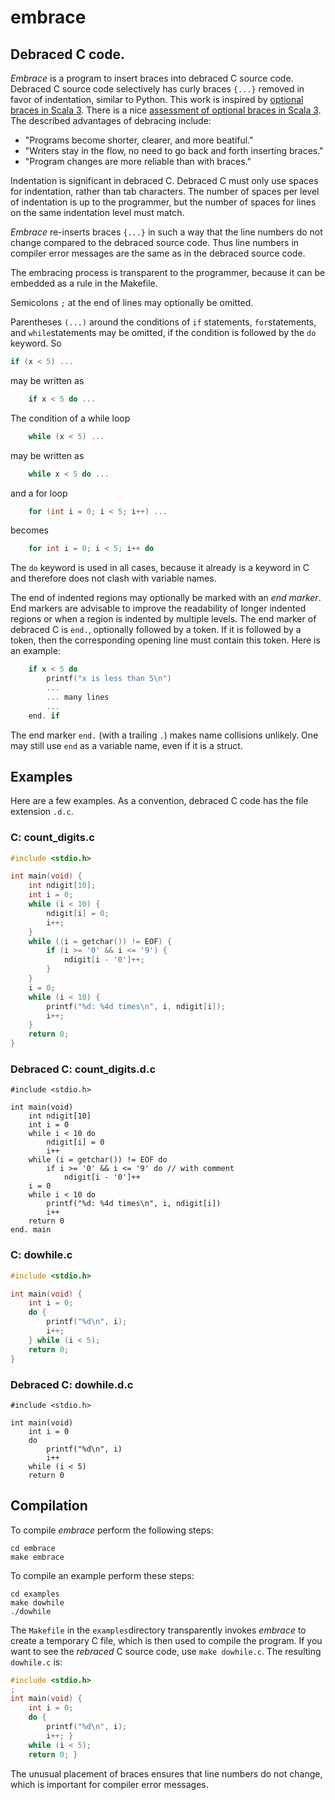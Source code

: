 # embrace

## Debraced C code.

*Embrace* is a program to insert braces into debraced C source code. Debraced
C source code selectively has curly braces `{...}` removed in favor of
indentation, similar to Python. This work is inspired by [optional braces in
Scala
3](https://docs.scala-lang.org/scala3/reference/other-new-features/indentation.html).
There is a nice [assessment of optional braces in Scala
3](https://youtu.be/Z0w_pITUTyU?t=2196). The described advantages of debracing include:

- "Programs become shorter, clearer, and more beatiful."
- "Writers stay in the flow, no need to go back and forth inserting braces."
- "Program changes are more reliable than with braces."

Indentation is significant in debraced C. Debraced C must only use spaces for
indentation, rather than tab characters. The number of spaces per level of
indentation is up to the programmer, but the number of spaces for lines on the
same indentation level must match.

*Embrace* re-inserts braces `{...}` in such a way that the line numbers do not
change compared to the debraced source code. Thus line numbers in compiler
error messages are the same as in the debraced source code.

The embracing process is transparent to the programmer, because it can be
embedded as a rule in the Makefile.

Semicolons `;` at the end of lines may optionally be omitted.

Parentheses `(...)` around the conditions of `if` statements, `for`statements,
and `while`statements  may be omitted, if the condition is followed by the `do`
keyword. So

```c
if (x < 5) ...
```

may be written as 

```c
    if x < 5 do ...
```

The condition of a while loop

```c
    while (x < 5) ...
```

may be written as

```c
    while x < 5 do ...
```

and a for loop

```c
    for (int i = 0; i < 5; i++) ...
```

becomes

```c
    for int i = 0; i < 5; i++ do
```

The `do` keyword is used in all cases, because it already is a keyword in C and
therefore does not clash with variable names.

The end of indented regions may optionally be marked with an *end marker*. End
markers are advisable to improve the readability of longer indented regions or
when a region is indented by multiple levels. The end marker of debraced C is
`end.`, optionally followed by a token. If it is followed by a token, then the
corresponding opening line must contain this token. Here is an example:

```c
    if x < 5 do
        printf("x is less than 5\n")
        ...
        ... many lines
        ...
    end. if
```

The end marker `end.` (with a trailing `.`) makes name collisions unlikely. One
may still use `end` as a variable name, even if it is a struct.



## Examples

Here are a few examples. As a convention, debraced C code has the file extension
`.d.c`.

### C: count_digits.c

```c
#include <stdio.h>

int main(void) {
    int ndigit[10];
    int i = 0;
    while (i < 10) {
        ndigit[i] = 0;
        i++; 
    }
    while ((i = getchar()) != EOF) {
        if (i >= '0' && i <= '9') {
            ndigit[i - '0']++; 
        }
    }
    i = 0;
    while (i < 10) {
        printf("%d: %4d times\n", i, ndigit[i]);
        i++; 
    }
    return 0; 
}
```

### Debraced C: count_digits.d.c

```
#include <stdio.h>

int main(void)
    int ndigit[10]
    int i = 0
    while i < 10 do
        ndigit[i] = 0
        i++
    while (i = getchar()) != EOF do
        if i >= '0' && i <= '9' do // with comment
            ndigit[i - '0']++
    i = 0
    while i < 10 do
        printf("%d: %4d times\n", i, ndigit[i])
        i++
    return 0
end. main
```

### C: dowhile.c

```c
#include <stdio.h>

int main(void) {
    int i = 0;
    do {
        printf("%d\n", i);
        i++;
    } while (i < 5);
    return 0;
}
```

### Debraced C: dowhile.d.c

```
#include <stdio.h>

int main(void)
    int i = 0
    do
        printf("%d\n", i)
        i++
    while (i < 5)
    return 0
```



## Compilation

To compile *embrace* perform the following steps:

```
cd embrace
make embrace
```

To compile an example perform these steps:

```
cd examples
make dowhile
./dowhile
```

The `Makefile` in the `examples`directory transparently invokes *embrace* to create a temporary C file, which is then used to compile the program. If you want to see the *rebraced* C source code, use `make dowhile.c`. The resulting `dowhile.c` is:

```c
#include <stdio.h>
;
int main(void) {
    int i = 0;
    do {
        printf("%d\n", i);
        i++; }
    while (i < 5);
    return 0; }
```

The unusual placement of braces ensures that line numbers do not change, which
is important for compiler error messages.
